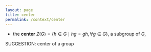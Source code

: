 ```yaml
---
layout: page
title: center
permalink: /context/center
---
```

-  the **center** $Z(G) = \{ h \in G \mid hg = gh, \forall g \in G\}$, a subgroup of $G$,

SUGGESTION: center of a group